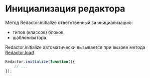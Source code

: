 # Инициализация редактора

Метод Redactor.initialize ответственный за инициализацию:
- типов (классов) блоков,
- шаблонизатора.

Redactor.initialize автоматически вызывается при вызове метода [Redactor.load](USAGE.md)
```javascript
Redactor.initialize(function(){
    // ...
});
```
